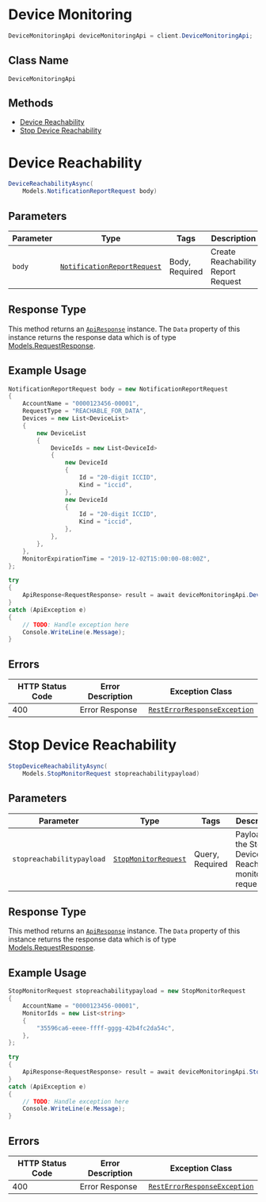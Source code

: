 # Device Monitoring

```csharp
DeviceMonitoringApi deviceMonitoringApi = client.DeviceMonitoringApi;
```

## Class Name

`DeviceMonitoringApi`

## Methods

* [Device Reachability](../../doc/controllers/device-monitoring.md#device-reachability)
* [Stop Device Reachability](../../doc/controllers/device-monitoring.md#stop-device-reachability)


# Device Reachability

```csharp
DeviceReachabilityAsync(
    Models.NotificationReportRequest body)
```

## Parameters

| Parameter | Type | Tags | Description |
|  --- | --- | --- | --- |
| `body` | [`NotificationReportRequest`](../../doc/models/notification-report-request.md) | Body, Required | Create Reachability Report Request |

## Response Type

This method returns an [`ApiResponse`](../../doc/api-response.md) instance. The `Data` property of this instance returns the response data which is of type [Models.RequestResponse](../../doc/models/request-response.md).

## Example Usage

```csharp
NotificationReportRequest body = new NotificationReportRequest
{
    AccountName = "0000123456-00001",
    RequestType = "REACHABLE_FOR_DATA",
    Devices = new List<DeviceList>
    {
        new DeviceList
        {
            DeviceIds = new List<DeviceId>
            {
                new DeviceId
                {
                    Id = "20-digit ICCID",
                    Kind = "iccid",
                },
                new DeviceId
                {
                    Id = "20-digit ICCID",
                    Kind = "iccid",
                },
            },
        },
    },
    MonitorExpirationTime = "2019-12-02T15:00:00-08:00Z",
};

try
{
    ApiResponse<RequestResponse> result = await deviceMonitoringApi.DeviceReachabilityAsync(body);
}
catch (ApiException e)
{
    // TODO: Handle exception here
    Console.WriteLine(e.Message);
}
```

## Errors

| HTTP Status Code | Error Description | Exception Class |
|  --- | --- | --- |
| 400 | Error Response | [`RestErrorResponseException`](../../doc/models/rest-error-response-exception.md) |


# Stop Device Reachability

```csharp
StopDeviceReachabilityAsync(
    Models.StopMonitorRequest stopreachabilitypayload)
```

## Parameters

| Parameter | Type | Tags | Description |
|  --- | --- | --- | --- |
| `stopreachabilitypayload` | [`StopMonitorRequest`](../../doc/models/stop-monitor-request.md) | Query, Required | Payload for the Stop Device Reachability monitors request. |

## Response Type

This method returns an [`ApiResponse`](../../doc/api-response.md) instance. The `Data` property of this instance returns the response data which is of type [Models.RequestResponse](../../doc/models/request-response.md).

## Example Usage

```csharp
StopMonitorRequest stopreachabilitypayload = new StopMonitorRequest
{
    AccountName = "0000123456-00001",
    MonitorIds = new List<string>
    {
        "35596ca6-eeee-ffff-gggg-42b4fc2da54c",
    },
};

try
{
    ApiResponse<RequestResponse> result = await deviceMonitoringApi.StopDeviceReachabilityAsync(stopreachabilitypayload);
}
catch (ApiException e)
{
    // TODO: Handle exception here
    Console.WriteLine(e.Message);
}
```

## Errors

| HTTP Status Code | Error Description | Exception Class |
|  --- | --- | --- |
| 400 | Error Response | [`RestErrorResponseException`](../../doc/models/rest-error-response-exception.md) |

